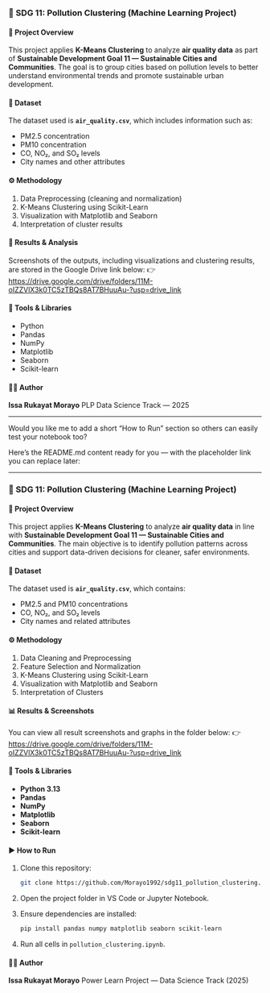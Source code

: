 
### 🧠 SDG 11: Pollution Clustering (Machine Learning Project)

#### 📌 Project Overview

This project applies **K-Means Clustering** to analyze **air quality data** as part of **Sustainable Development Goal 11 — Sustainable Cities and Communities**. The goal is to group cities based on pollution levels to better understand environmental trends and promote sustainable urban development.

#### 📂 Dataset

The dataset used is **`air_quality.csv`**, which includes information such as:

* PM2.5 concentration
* PM10 concentration
* CO, NO₂, and SO₂ levels
* City names and other attributes

#### ⚙️ Methodology

1. Data Preprocessing (cleaning and normalization)
2. K-Means Clustering using Scikit-Learn
3. Visualization with Matplotlib and Seaborn
4. Interpretation of cluster results

#### 🧾 Results & Analysis

Screenshots of the outputs, including visualizations and clustering results, are stored in the Google Drive link below:
👉https://drive.google.com/drive/folders/11M-oIZZVlX3k0TC5zTBQs8AT7BHuuAu-?usp=drive_link
#### 🧰 Tools & Libraries

* Python
* Pandas
* NumPy
* Matplotlib
* Seaborn
* Scikit-learn

#### 👩‍💻 Author

**Issa Rukayat Morayo**
PLP Data Science Track — 2025

---

Would you like me to add a short “How to Run” section so others can easily test your notebook too?


Here’s the README.md content ready for you — with the placeholder link you can replace later:

---

### 🧠 SDG 11: Pollution Clustering (Machine Learning Project)

#### 📌 Project Overview

This project applies **K-Means Clustering** to analyze **air quality data** in line with **Sustainable Development Goal 11 — Sustainable Cities and Communities**.
The main objective is to identify pollution patterns across cities and support data-driven decisions for cleaner, safer environments.

#### 📂 Dataset

The dataset used is **`air_quality.csv`**, which contains:

* PM2.5 and PM10 concentrations
* CO, NO₂, and SO₂ levels
* City names and related attributes

#### ⚙️ Methodology

1. Data Cleaning and Preprocessing
2. Feature Selection and Normalization
3. K-Means Clustering using Scikit-Learn
4. Visualization with Matplotlib and Seaborn
5. Interpretation of Clusters

#### 📊 Results & Screenshots

You can view all result screenshots and graphs in the folder below:
👉https://drive.google.com/drive/folders/11M-oIZZVlX3k0TC5zTBQs8AT7BHuuAu-?usp=drive_link

#### 🧰 Tools & Libraries

* **Python 3.13**
* **Pandas**
* **NumPy**
* **Matplotlib**
* **Seaborn**
* **Scikit-learn**

#### ▶️ How to Run

1. Clone this repository:

   ```bash
   git clone https://github.com/Morayo1992/sdg11_pollution_clustering.git
   ```
2. Open the project folder in VS Code or Jupyter Notebook.
3. Ensure dependencies are installed:

   ```bash
   pip install pandas numpy matplotlib seaborn scikit-learn
   ```
4. Run all cells in `pollution_clustering.ipynb`.

#### 👩‍💻 Author

**Issa Rukayat Morayo**
Power Learn Project — Data Science Track (2025)

